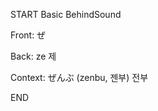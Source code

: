 START
Basic BehindSound

Front:
ぜ


Back:
ze 제


Context:
ぜんぶ (zenbu, 젠부)
전부
<!--ID: 1744258793309-->
END